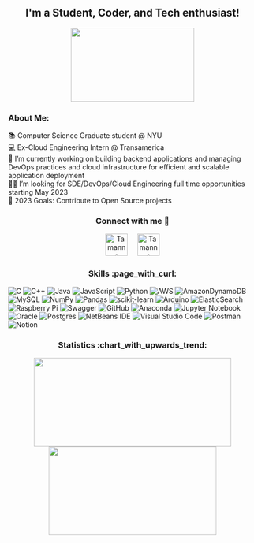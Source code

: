 <h2 align="center">
I'm a Student, Coder, and Tech enthusiast!
</h2> 

<p align="center"> 
	<img src="https://gifdb.com/images/file/coding-girl-animation-fe7t4gejurmtof8v.gif" width="250" height="150">


### About Me:

📚 Computer Science Graduate student @ NYU <br>
💻 Ex-Cloud Engineering Intern @ Transamerica <br>
🌱 I’m currently working on building backend applications and managing DevOps practices and cloud infrastructure for efficient and scalable application deployment <br>
🧑‍💻 I’m looking for SDE/DevOps/Cloud Engineering full time opportunities starting May 2023 <br>
🥅 2023 Goals: Contribute to Open Source projects <br>


<h3 align="center">Connect with me 🤝</h3>
<p align="center"> 
	<a href="mailto:tm3734@nyu.edu"><img width="45px" src="https://img.shields.io/badge/-sailikhithk?style=social&logo=Gmail&logoColor=red" alt="Tamanna Manek"/></a> &nbsp &nbsp
	<a href="https://www.linkedin.com/in/tm0407"><img width="45px" src="https://img.shields.io/badge/--blue?style=social&logo=Linkedin&logoColor=blue" alt="Tamanna Manek" /> </a>

<h3 align="center">
Skills :page_with_curl:
</h3>

![C](https://img.shields.io/badge/c-%2300599C.svg?style=for-the-badge&logo=c&logoColor=white)
![C++](https://img.shields.io/badge/c++-%2300599C.svg?style=for-the-badge&logo=c%2B%2B&logoColor=white)
![Java](https://img.shields.io/badge/java-%23ED8B00.svg?style=for-the-badge&logo=java&logoColor=white)
![JavaScript](https://img.shields.io/badge/javascript-%23323330.svg?style=for-the-badge&logo=javascript&logoColor=%23F7DF1E)
![Python](https://img.shields.io/badge/python-3670A0?style=for-the-badge&logo=python&logoColor=ffdd54)
![AWS](https://img.shields.io/badge/AWS-%23FF9900.svg?style=for-the-badge&logo=amazon-aws&logoColor=white)
![AmazonDynamoDB](https://img.shields.io/badge/Amazon%20DynamoDB-4053D6?style=for-the-badge&logo=Amazon%20DynamoDB&logoColor=white)
![MySQL](https://img.shields.io/badge/mysql-%2300f.svg?style=for-the-badge&logo=mysql&logoColor=white)
![NumPy](https://img.shields.io/badge/numpy-%23013243.svg?style=for-the-badge&logo=numpy&logoColor=white)
![Pandas](https://img.shields.io/badge/pandas-%23150458.svg?style=for-the-badge&logo=pandas&logoColor=white)
![scikit-learn](https://img.shields.io/badge/scikit--learn-%23F7931E.svg?style=for-the-badge&logo=scikit-learn&logoColor=white)
![Arduino](https://img.shields.io/badge/-Arduino-00979D?style=for-the-badge&logo=Arduino&logoColor=white)
![ElasticSearch](https://img.shields.io/badge/-ElasticSearch-005571?style=for-the-badge&logo=elasticsearch)
![Raspberry Pi](https://img.shields.io/badge/-RaspberryPi-C51A4A?style=for-the-badge&logo=Raspberry-Pi)
![Swagger](https://img.shields.io/badge/-Swagger-%23Clojure?style=for-the-badge&logo=swagger&logoColor=white)
![GitHub](https://img.shields.io/badge/github-%23121011.svg?style=for-the-badge&logo=github&logoColor=white)
![Anaconda](https://img.shields.io/badge/Anaconda-%2344A833.svg?style=for-the-badge&logo=anaconda&logoColor=white)
![Jupyter Notebook](https://img.shields.io/badge/jupyter-%23FA0F00.svg?style=for-the-badge&logo=jupyter&logoColor=white)
![Oracle](https://img.shields.io/badge/Oracle-F80000?style=for-the-badge&logo=oracle&logoColor=white)
![Postgres](https://img.shields.io/badge/postgres-%23316192.svg?style=for-the-badge&logo=postgresql&logoColor=white)
![NetBeans IDE](https://img.shields.io/badge/NetBeansIDE-1B6AC6.svg?style=for-the-badge&logo=apache-netbeans-ide&logoColor=white)
![Visual Studio Code](https://img.shields.io/badge/Visual%20Studio%20Code-0078d7.svg?style=for-the-badge&logo=visual-studio-code&logoColor=white)
![Postman](https://img.shields.io/badge/Postman-FF6C37?style=for-the-badge&logo=postman&logoColor=white)
![Notion](https://img.shields.io/badge/Notion-%23000000.svg?style=for-the-badge&logo=notion&logoColor=white)


        
<h3 align="center"> 
Statistics :chart_with_upwards_trend:
</h3>    
</p>
<p align="center">
    <img
        height="180em"
	 width="400em"
        src="https://github-readme-stats.vercel.app/api?username=manektamanna&show_icons=true&hide_border=true&theme=tokyonight"
    />
    <img
        height="180em"
	width="340em"
        src="https://github-readme-stats.vercel.app/api/top-langs/?username=manektamanna&show_icons=true&hide_border=true&layout=compact&langs_count=8&theme=tokyonight"
    />
</p>


